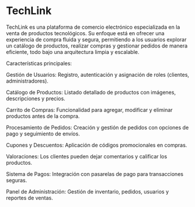 # TechLink

TechLink es una plataforma de comercio electrónico especializada en la venta de productos tecnológicos. Su enfoque está en ofrecer una experiencia de compra fluida y segura, permitiendo a los usuarios explorar un catálogo de productos, realizar compras y gestionar pedidos de manera eficiente, todo bajo una arquitectura limpia y escalable.

Características principales:

Gestión de Usuarios: Registro, autenticación y asignación de roles (clientes, administradores).

Catálogo de Productos: Listado detallado de productos con imágenes, descripciones y precios.

Carrito de Compras: Funcionalidad para agregar, modificar y eliminar productos antes de la compra.

Procesamiento de Pedidos: Creación y gestión de pedidos con opciones de pago y seguimiento de envíos.

Cupones y Descuentos: Aplicación de códigos promocionales en compras. 

Valoraciones: Los clientes pueden dejar comentarios y calificar los productos.

Sistema de Pagos: Integración con pasarelas de pago para transacciones seguras.

Panel de Administración: Gestión de inventario, pedidos, usuarios y reportes de ventas.
